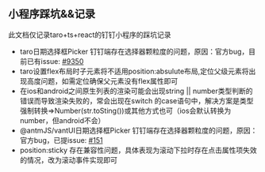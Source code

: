 ## 小程序踩坑&&记录
<p>此文档仅记录taro+ts+react的钉钉小程序的踩坑记录</p>

- taro日期选择框Picker 钉钉端存在选择器颗粒度的问题，原因：官方bug，目前已有issue:
 [#9350](https://github.com/NervJS/taro/issues/9350)
- taro设置flex布局时子元素将不适用position:absulute布局,定位父级元素将出现高度问题，如需定位确保父元素没有flex属性即可
- 在ios和android之间原生列表的渲染可能会出现string || number类型判断的错误而导致渲染失败的，常会出现在switch 的case语句中，解决方案是类型强制转换=>Number(str.toSting())或其他方式也可（ios会默认转换为number，但android不会）
- @antmJS/vantUI日期选择框Picker 钉钉端存在选择器颗粒度的问题，原因：官方bug，已提issue:
 [#151](https://github.com/AntmJS/vantui/issues/151)
- position:sticky 存在兼容性问题，具体表现为滚动下拉时存在点击属性项失效的情况，改为滚动事件实现即可